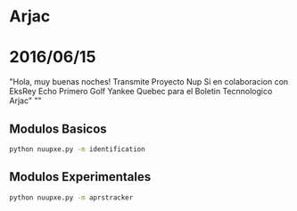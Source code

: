 # Arjac

# 2016/06/15

"Hola, muy buenas noches! Transmite Proyecto Nup Si en colaboracion con EksRey Echo Primero Golf Yankee Quebec para el Boletin Tecnnologico Arjac"
""

## Modulos Basicos

```sh
python nuupxe.py -m identification
```

## Modulos Experimentales

```sh
python nuupxe.py -m aprstracker
```

